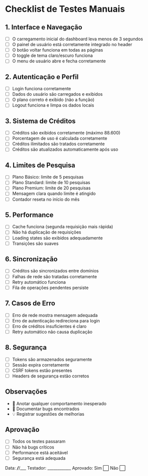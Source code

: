 # Checklist de Testes Manuais

## 1. Interface e Navegação
- [ ] O carregamento inicial do dashboard leva menos de 3 segundos
- [ ] O painel de usuário está corretamente integrado no header
- [ ] O botão voltar funciona em todas as páginas
- [ ] O toggle de tema claro/escuro funciona
- [ ] O menu de usuário abre e fecha corretamente

## 2. Autenticação e Perfil
- [ ] Login funciona corretamente
- [ ] Dados do usuário são carregados e exibidos
- [ ] O plano correto é exibido (não a função)
- [ ] Logout funciona e limpa os dados locais

## 3. Sistema de Créditos
- [ ] Créditos são exibidos corretamente (máximo 88.600)
- [ ] Porcentagem de uso é calculada corretamente
- [ ] Créditos ilimitados são tratados corretamente
- [ ] Créditos são atualizados automaticamente após uso

## 4. Limites de Pesquisa
- [ ] Plano Básico: limite de 5 pesquisas
- [ ] Plano Standard: limite de 10 pesquisas
- [ ] Plano Premium: limite de 20 pesquisas
- [ ] Mensagem clara quando limite é atingido
- [ ] Contador reseta no início do mês

## 5. Performance
- [ ] Cache funciona (segunda requisição mais rápida)
- [ ] Não há duplicação de requisições
- [ ] Loading states são exibidos adequadamente
- [ ] Transições são suaves

## 6. Sincronização
- [ ] Créditos são sincronizados entre domínios
- [ ] Falhas de rede são tratadas corretamente
- [ ] Retry automático funciona
- [ ] Fila de operações pendentes persiste

## 7. Casos de Erro
- [ ] Erro de rede mostra mensagem adequada
- [ ] Erro de autenticação redireciona para login
- [ ] Erro de créditos insuficientes é claro
- [ ] Retry automático não causa duplicação

## 8. Segurança
- [ ] Tokens são armazenados seguramente
- [ ] Sessão expira corretamente
- [ ] CSRF tokens estão presentes
- [ ] Headers de segurança estão corretos

## Observações
- 📝 Anotar qualquer comportamento inesperado
- 🐛 Documentar bugs encontrados
- 💡 Registrar sugestões de melhorias

## Aprovação
- [ ] Todos os testes passaram
- [ ] Não há bugs críticos
- [ ] Performance está aceitável
- [ ] Segurança está adequada

Data: ___/___/___
Testador: ____________
Aprovado: Sim ⬜ Não ⬜
